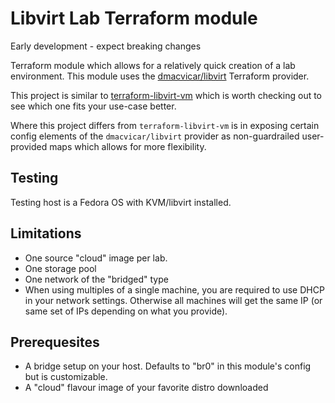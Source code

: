# Libvirt Lab Terraform module

Early development - expect breaking changes

Terraform module which allows for a relatively quick creation of a lab environment. This module uses the [dmacvicar/libvirt](https://github.com/dmacvicar/terraform-provider-libvirt) Terraform provider.

This project is similar to [terraform-libvirt-vm](https://registry.terraform.io/modules/MonolithProjects/vm/libvirt/latest) which is worth checking out to see which one fits your use-case better.

Where this project differs from `terraform-libvirt-vm` is in exposing certain config elements of the `dmacvicar/libvirt` provider as non-guardrailed user-provided maps which allows for more flexibility.

## Testing

Testing host is a Fedora OS with KVM/libvirt installed.

## Limitations
* One source "cloud" image per lab.
* One storage pool
* One network of the "bridged" type
* When using multiples of a single machine, you are required to use DHCP in your network settings. Otherwise all machines will get the same IP (or same set of IPs depending on what you provide).

## Prerequesites

* A bridge setup on your host. Defaults to "br0" in this module's config but is customizable.
* A "cloud" flavour image of your favorite distro downloaded

